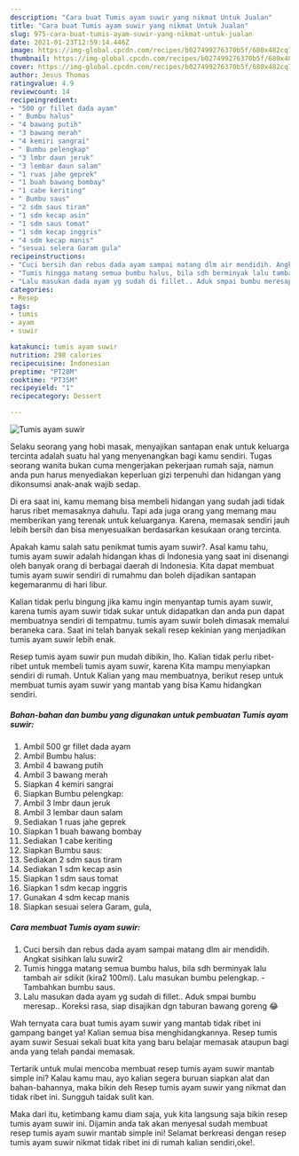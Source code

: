 ```yaml
---
description: "Cara buat Tumis ayam suwir yang nikmat Untuk Jualan"
title: "Cara buat Tumis ayam suwir yang nikmat Untuk Jualan"
slug: 975-cara-buat-tumis-ayam-suwir-yang-nikmat-untuk-jualan
date: 2021-01-23T12:59:14.446Z
image: https://img-global.cpcdn.com/recipes/b027499276370b5f/680x482cq70/tumis-ayam-suwir-foto-resep-utama.jpg
thumbnail: https://img-global.cpcdn.com/recipes/b027499276370b5f/680x482cq70/tumis-ayam-suwir-foto-resep-utama.jpg
cover: https://img-global.cpcdn.com/recipes/b027499276370b5f/680x482cq70/tumis-ayam-suwir-foto-resep-utama.jpg
author: Jesus Thomas
ratingvalue: 4.9
reviewcount: 14
recipeingredient:
- "500 gr fillet dada ayam"
- " Bumbu halus"
- "4 bawang putih"
- "3 bawang merah"
- "4 kemiri sangrai"
- " Bumbu pelengkap"
- "3 lmbr daun jeruk"
- "3 lembar daun salam"
- "1 ruas jahe geprek"
- "1 buah bawang bombay"
- "1 cabe keriting"
- " Bumbu saus"
- "2 sdm saus tiram"
- "1 sdm kecap asin"
- "1 sdm saus tomat"
- "1 sdm kecap inggris"
- "4 sdm kecap manis"
- "sesuai selera Garam gula"
recipeinstructions:
- "Cuci bersih dan rebus dada ayam sampai matang dlm air mendidih. Angkat sisihkan lalu suwir2"
- "Tumis hingga matang semua bumbu halus, bila sdh berminyak lalu tambah air sdikit (kira2 100ml). Lalu masukan bumbu pelengkap.  Tambahkan bumbu saus."
- "Lalu masukan dada ayam yg sudah di fillet.. Aduk smpai bumbu meresap.. Koreksi rasa, siap disajikan dgn taburan bawang goreng 😂"
categories:
- Resep
tags:
- tumis
- ayam
- suwir

katakunci: tumis ayam suwir 
nutrition: 298 calories
recipecuisine: Indonesian
preptime: "PT28M"
cooktime: "PT35M"
recipeyield: "1"
recipecategory: Dessert

---
```



![Tumis ayam suwir](https://img-global.cpcdn.com/recipes/b027499276370b5f/680x482cq70/tumis-ayam-suwir-foto-resep-utama.jpg)

Selaku seorang yang hobi masak, menyajikan santapan enak untuk keluarga tercinta adalah suatu hal yang menyenangkan bagi kamu sendiri. Tugas seorang  wanita bukan cuma mengerjakan pekerjaan rumah saja, namun anda pun harus menyediakan keperluan gizi terpenuhi dan hidangan yang dikonsumsi anak-anak wajib sedap.

Di era  saat ini, kamu memang bisa membeli hidangan yang sudah jadi tidak harus ribet memasaknya dahulu. Tapi ada juga orang yang memang mau memberikan yang terenak untuk keluarganya. Karena, memasak sendiri jauh lebih bersih dan bisa menyesuaikan berdasarkan kesukaan orang tercinta. 



Apakah kamu salah satu penikmat tumis ayam suwir?. Asal kamu tahu, tumis ayam suwir adalah hidangan khas di Indonesia yang saat ini disenangi oleh banyak orang di berbagai daerah di Indonesia. Kita dapat membuat tumis ayam suwir sendiri di rumahmu dan boleh dijadikan santapan kegemaranmu di hari libur.

Kalian tidak perlu bingung jika kamu ingin menyantap tumis ayam suwir, karena tumis ayam suwir tidak sukar untuk didapatkan dan anda pun dapat membuatnya sendiri di tempatmu. tumis ayam suwir boleh dimasak memalui beraneka cara. Saat ini telah banyak sekali resep kekinian yang menjadikan tumis ayam suwir lebih enak.

Resep tumis ayam suwir pun mudah dibikin, lho. Kalian tidak perlu ribet-ribet untuk membeli tumis ayam suwir, karena Kita mampu menyiapkan sendiri di rumah. Untuk Kalian yang mau membuatnya, berikut resep untuk membuat tumis ayam suwir yang mantab yang bisa Kamu hidangkan sendiri.

<!--inarticleads1-->

##### Bahan-bahan dan bumbu yang digunakan untuk pembuatan Tumis ayam suwir:

1. Ambil 500 gr fillet dada ayam
1. Ambil  Bumbu halus:
1. Ambil 4 bawang putih
1. Ambil 3 bawang merah
1. Siapkan 4 kemiri sangrai
1. Siapkan  Bumbu pelengkap:
1. Ambil 3 lmbr daun jeruk
1. Ambil 3 lembar daun salam
1. Sediakan 1 ruas jahe geprek
1. Siapkan 1 buah bawang bombay
1. Sediakan 1 cabe keriting
1. Siapkan  Bumbu saus:
1. Sediakan 2 sdm saus tiram
1. Sediakan 1 sdm kecap asin
1. Siapkan 1 sdm saus tomat
1. Siapkan 1 sdm kecap inggris
1. Gunakan 4 sdm kecap manis
1. Siapkan sesuai selera Garam, gula,




<!--inarticleads2-->

##### Cara membuat Tumis ayam suwir:

1. Cuci bersih dan rebus dada ayam sampai matang dlm air mendidih. Angkat sisihkan lalu suwir2
1. Tumis hingga matang semua bumbu halus, bila sdh berminyak lalu tambah air sdikit (kira2 100ml). Lalu masukan bumbu pelengkap.  - Tambahkan bumbu saus.
1. Lalu masukan dada ayam yg sudah di fillet.. Aduk smpai bumbu meresap.. Koreksi rasa, siap disajikan dgn taburan bawang goreng 😂




Wah ternyata cara buat tumis ayam suwir yang mantab tidak ribet ini gampang banget ya! Kalian semua bisa menghidangkannya. Resep tumis ayam suwir Sesuai sekali buat kita yang baru belajar memasak ataupun bagi anda yang telah pandai memasak.

Tertarik untuk mulai mencoba membuat resep tumis ayam suwir mantab simple ini? Kalau kamu mau, ayo kalian segera buruan siapkan alat dan bahan-bahannya, maka bikin deh Resep tumis ayam suwir yang nikmat dan tidak ribet ini. Sungguh taidak sulit kan. 

Maka dari itu, ketimbang kamu diam saja, yuk kita langsung saja bikin resep tumis ayam suwir ini. Dijamin anda tak akan menyesal sudah membuat resep tumis ayam suwir mantab simple ini! Selamat berkreasi dengan resep tumis ayam suwir nikmat tidak ribet ini di rumah kalian sendiri,oke!.

